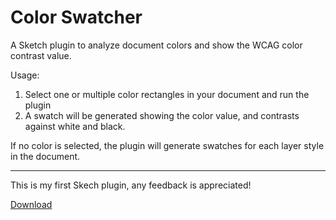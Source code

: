 # Color Swatcher

A Sketch plugin to analyze document colors and show the WCAG color contrast value. 

Usage:
1. Select one or multiple color rectangles in your document and run the plugin
2. A swatch will be generated showing the color value, and contrasts against white and black.

If no color is selected, the plugin will generate swatches for each layer style in the document. 

---
This is my first Skech plugin, any feedback is appreciated!

[Download](https://github.com/akiersky/color-swatcher/blob/master/color-swatcher.sketchplugin.zip)
